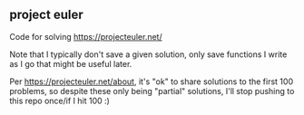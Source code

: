 ## project euler

Code for solving https://projecteuler.net/

Note that I typically don't save a given solution, only save functions I write as I go that might be useful later.

Per https://projecteuler.net/about, it's "ok" to share solutions to the first 100 problems, so despite these only being "partial" solutions, I'll stop pushing to this repo once/if I hit 100 :)
